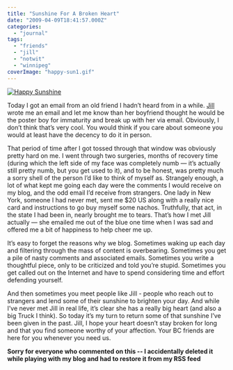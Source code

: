 ```yaml
---
title: "Sunshine For A Broken Heart"
date: "2009-04-09T18:41:57.000Z"
categories: 
  - "journal"
tags: 
  - "friends"
  - "jill"
  - "notwit"
  - "winnipeg"
coverImage: "happy-sun1.gif"
---
```


[![](images/happy-sun1-300x295.gif "Happy Sunshine")](http://www.migratorynerd.com/wordpress/wp-content/uploads/2009/04/happy-sun1.gif)

Today I got an email from an old friend I hadn’t heard from in a while. [Jill](http://ajillstory.com) wrote me an email and let me know than her boyfriend thought he would be the poster boy for immaturity and break up with her via email. Obviously, I don’t think that’s very cool. You would think if you care about someone you would at least have the decency to do it in person.

That period of time after I got tossed through that window was obviously pretty hard on me. I went through two surgeries, months of recovery time (during which the left side of my face was completely numb — it’s actually still pretty numb, but you get used to it), and to be honest, was pretty much a sorry shell of the person I’d like to think of myself as. Strangely enough, a lot of what kept me going each day were the comments I would receive on my blog, and the odd email I’d receive from strangers. One lady in New York, someone I had never met, sent me $20 US along with a really nice card and instructions to go buy myself some nachos. Truthfully, that act, in the state I had been in, nearly brought me to tears. That’s how I met Jill actually — she emailed me out of the blue one time when I was sad and offered me a bit of happiness to help cheer me up.

It’s easy to forget the reasons why we blog. Sometimes waking up each day and filtering through the mass of content is overbearing. Sometimes you get a pile of nasty comments and associated emails. Sometimes you write a thoughtful piece, only to be criticized and told you’re stupid. Sometimes you get called out on the Internet and have to spend considering time and effort defending yourself.

And then sometimes you meet people like Jill - people who reach out to strangers and lend some of their sunshine to brighten your day. And while I’ve never met Jill in real life, it’s clear she has a really big heart (and also a big Truck I think). So today it’s my turn to return some of that sunshine I’ve been given in the past. Jill, I hope your heart doesn’t stay broken for long and that you find someone worthy of your affection. Your BC friends are here for you whenever you need us.

**Sorry for everyone who commented on this -- I accidentally deleted it while playing with my blog and had to restore it from my RSS feed**
